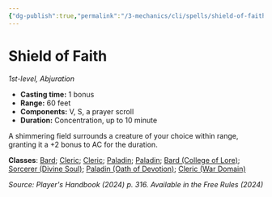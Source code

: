 ```yaml
---
{"dg-publish":true,"permalink":"/3-mechanics/cli/spells/shield-of-faith-xphb/","tags":["ttrpg-cli/compendium/src/5e/xphb","ttrpg-cli/spell/class/bard","ttrpg-cli/spell/class/cleric","ttrpg-cli/spell/class/paladin","ttrpg-cli/spell/feat/magic-initiate","ttrpg-cli/spell/level/1st-level","ttrpg-cli/spell/school/abjuration","ttrpg-cli/spell/subclass/college-of-lore","ttrpg-cli/spell/subclass/divine-soul","ttrpg-cli/spell/subclass/oath-of-devotion","ttrpg-cli/spell/subclass/war-domain"],"created":"2025-03-01T17:25:23.619-05:00","updated":"2025-03-25T22:27:48.480-04:00"}
---
```


# Shield of Faith
*1st-level, Abjuration*  


- **Casting time:** 1 bonus
- **Range:** 60 feet
- **Components:** V, S, a prayer scroll
- **Duration:** Concentration, up to 10 minute

A shimmering field surrounds a creature of your choice within range, granting it a +2 bonus to AC for the duration.

**Classes**: [Bard](list-spells-classes-bard); [Cleric](list-spells-classes-cleric); [Cleric](list-spells-classes-cleric); [Paladin](list-spells-classes-paladin); [Paladin](list-spells-classes-paladin); [Bard (College of Lore)](list-spells-classes-bard-xphb-college-of-lore-xphb); [Sorcerer (Divine Soul)](list-spells-classes-sorcerer-xphb-divine-soul-xge); [Paladin (Oath of Devotion)](list-spells-classes-paladin-xphb-oath-of-devotion-xphb); [Cleric (War Domain)](list-spells-classes-cleric-xphb-war-domain-xphb)

*Source: Player's Handbook (2024) p. 316. Available in the Free Rules (2024)*